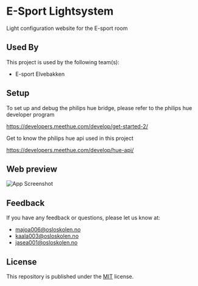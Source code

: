 # E-Sport Lightsystem

Light configuration website for the E-sport room


## Used By

This project is used by the following team(s):

- E-sport Elvebakken

## Setup
To set up and debug the philips hue bridge, please refer to the philips hue developer program

 https://developers.meethue.com/develop/get-started-2/

Get to know the philips hue api used in this project 

 https://developers.meethue.com/develop/hue-api/


## Web preview

![App Screenshot](https://cdn.discordapp.com/attachments/903758836110868551/956163449526829066/Skjermbilde_2022-03-23_kl._13.11.45.png)




## Feedback

If you have any feedback or questions, 
please let us know at: 
- majoa006@osloskolen.no
- kaala003@osloskolen.no
- jasea001@osloskolen.no

## License

This repository is published under the [MIT](https://github.com/Markus-bit/Esport-lys/blob/main/LICENSE) license.
